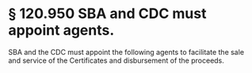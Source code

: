 # § 120.950   SBA and CDC must appoint agents.

SBA and the CDC must appoint the following agents to facilitate the sale and service of the Certificates and disbursement of the proceeds. 




